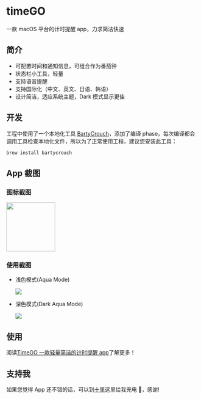 # timeGO

一款 macOS 平台的计时提醒 app，力求简洁快速

## 简介

- 可配置时间和通知信息，可组合作为番茄钟
- 状态栏小工具，轻量
- 支持语音提醒
- 支持国际化（中文、英文、日语、韩语）
- 设计简洁，适应系统主题，Dark 模式显示更佳

## 开发

工程中使用了一个本地化工具 [BartyCrouch](https://github.com/Flinesoft/BartyCrouch)，添加了编译 phase，每次编译都会调用工具检查本地化文件，所以为了正常使用工程，建议您安装此工具：

```Bash
brew install bartycrouch
```

## App 截图

### 图标截图

<img src="https://pichome-1254392422.cos.ap-chengdu.myqcloud.com/uPic/icon_256x256@2x-20230429-170945.png" width="128px">

### 使用截图

- 浅色模式(Aqua Mode)

  ![](https://pichome-1254392422.cos.ap-chengdu.myqcloud.com/img/20190213182802.jpg)

- 深色模式(Dark Aqua Mode)

  ![](https://pichome-1254392422.cos.ap-chengdu.myqcloud.com/img/20190213182843.jpg)

## 使用

阅读[TimeGO 一款轻量简洁的计时提醒 app](https://blog.smslit.cn/2019/01/08/timeGO/)了解更多！

## 支持我

如果您觉得 App 还不错的话，可以到[十里](https://bento.me/5km)这里给我充电 🔋，感谢!
